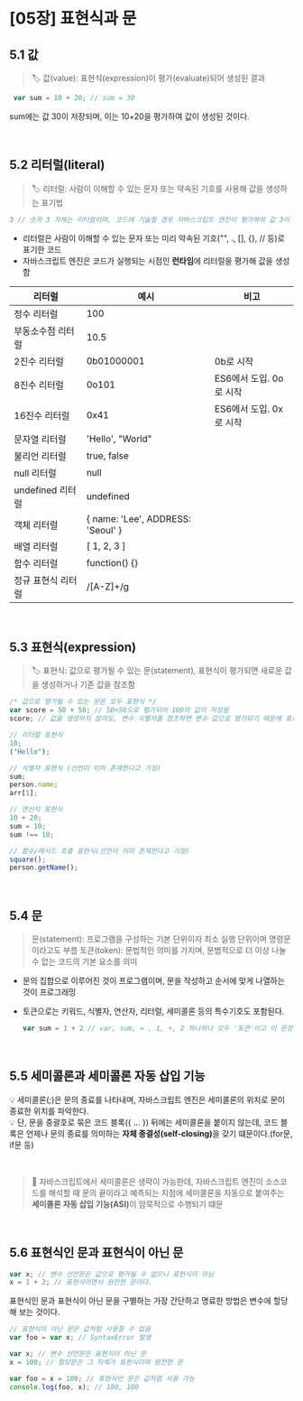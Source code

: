 # [05장] 표현식과 문

## 5.1 값
> 🏷️ 값(value): 표현식(expression)이 평가(evaluate)되어 생성된 결과

```jsx
 var sum = 10 + 20; // sum = 30
 ```
 sum에는 값 30이 저장되며, 이는 10+20을 평가하여 값이 생성된 것이다.

<br>

 ## 5.2 리터럴(literal)
> 🏷️ 리터럴: 사람이 이해할 수 있는 문자 또는 약속된 기호를 사용해 값을 생성하는 표기법

```jsx
3 // 숫자 3 자체는 리터럴이며, 코드에 기술할 경우 자바스크립트 엔진이 평가하여 값 3이 생성됨.
```
+ 리터럴은 사람이 이해할 수 있는 문자 또는 미리 약속된 기호("", ., [], {}, // 등)로 표기한 코드
+ 자바스크립트 엔진은 코드가 실행되는 시점인 **런타임**에 리터럴을 평가해 값을 생성함

| 리터럴             | 예시                              | 비고                    |
| ------------------ | --------------------------------- | ----------------------- |
| 정수 리터럴        | 100                               |                         |
| 부동소수점 리터럴  | 10.5                              |                         |
| 2진수 리터럴       | 0b01000001                        | 0b로 시작               |
| 8진수 리터럴       | 0o101                             | ES6에서 도입. 0o로 시작 |
| 16진수 리터럴      | 0x41                              | ES6에서 도입. 0x로 시작 |
| 문자열 리터럴      | 'Hello', "World"                  |                         |
| 불리언 리터럴      | true, false                       |                         |
| null 리터럴        | null                              |                         |
| undefined 리터럴   | undefined                         |                         |
| 객체 리터럴        | { name: 'Lee', ADDRESS: 'Seoul' } |                         |
| 배열 리터럴        | [ 1, 2, 3 ]                       |                         |
| 함수 리터럴        | function() {}                     |                         |
| 정규 표현식 리터럴 | /[A-Z]+/g                         |                         |

<br>

## 5.3 표현식(expression)
> 🏷️ 표현식: 값으로 평가될 수 있는 문(statement), 표현식이 평가되면 새로운 값을 생성하거나 기존 값을 참조함

```jsx
/* 값으로 평가될 수 있는 문은 모두 표현식 */
var score = 50 + 50; // 50+50으로 평가되어 100의 값이 저장됨
score; // 값을 생성하지 않아도, 변수 식별자를 참조하면 변수 값으로 평가되기 때문에 표현식임

// 리터럴 표현식
10;
("Hello");

// 식별자 표현식 (선언이 이미 존재한다고 가정)
sum;
person.name;
arr[1];

// 연산자 표현식
10 + 20;
sum = 10;
sum !== 10;

// 함수/메서드 호출 표현식(선언이 이미 존재한다고 가정)
square();
person.getName();
```
<br>

## 5.4 문
> 문(statement): 프로그램을 구성하는 기본 단위이자 최소 실행 단위이며 명령문이라고도 부름
> 토큰(token): 문법적인 의미를 가지며, 문법적으로 더 이상 나눌 수 없는 코드의 기본 요소를 의미

+ 문의 집합으로 이루어진 것이 프로그램이며, 문을 작성하고 순서에 맞게 나열하는 것이 프로그래밍
+ 토큰으로는 키워드, 식별자, 연산자, 리터럴, 세미콜론 등의 특수기호도 포함된다.

  ```jsx
  var sum = 1 + 2 // var, sum, = , 1, +, 2 하나하나 모두 '토큰'이고 이 문장 전체는 하나의 '문'이다
  ```

<br>

## 5.5 세미콜론과 세미콜론 자동 삽입 기능
💡 세미콜론(;)은 문의 종료를 나타내며, 자바스크립트 엔진은 세미콜론의 위치로 문이 종료한 위치를 파악한다. <br>
💡 단, 문을 중괄호로 묶은 코드 블록({ ... }) 뒤에는 세미콜론을 붙이지 않는데, 코드 블록은 언제나 문의 종료를 의미하는 <strong>자체 종결성(self-closing)</strong>을 갖기 떄문이다.(for문, if문 등)

<br>

> 🌈 자바스크립트에서 세미콜론은 생략이 가능한데, 자바스크립트 엔진이 소스코드를 해석할 때 문의 끝이라고 예측되는 지점에 세미콜론을 자동으로 붙여주는 <strong>세미콜론 자동 삽입 기능(ASI)</strong>이 암묵적으로 수행되기 떄문

<br>

## 5.6 표현식인 문과 표현식이 아닌 문

```jsx
var x; // 변수 선언문은 값으로 평가될 수 없으니 표현식이 아님
x = 1 + 2; // 표현식이면서 완전한 문이다.
```

표현식인 문과 표현식이 아닌 문을 구별하는 가장 간단하고 명료한 방법은 변수에 할당해 보는 것이다.

```jsx
// 표현식이 아닌 문은 값처럼 사용할 수 없음
var foo = var x; // SyntaxError 발생
```

```jsx
var x; // 변수 선언문은 표현식이 아닌 문
x = 100; // 할당문은 그 자체가 표현식이며 완전한 문
```

```jsx
var foo = x = 100; // 표현식인 문은 값처럼 사용 가능
console.log(foo, x); // 100, 100
```


